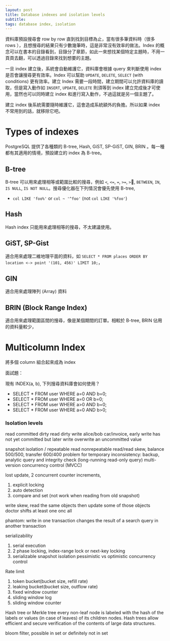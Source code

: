```yaml
---
layout: post
title: Database indexes and isolation levels
subtitle:
tags: database index, isolation
---
```


資料庫預設搜尋會 row by row 直到找到目標為止，當有很多筆資料時（很多 rows ），且想搜尋的結果只有少數幾筆時，這是非常沒有效率的做法。Index 的概念可以在書本的目錄看到，目錄分了章節，如此一來想找某個特定主題時，不用一頁頁去翻，可以透過目錄來找到想要的主題。

一旦 index 建立後，系統會自動維護它，資料庫會根據 query 來判斷使用 index 是否會讓搜尋更有效率。Index 可以幫助 `UPDATE`, `DELETE`, `SELECT` (with conditions) 更有效率。建立 Index 需要一段時間，建立期間可以允許資料庫的讀取，但是寫入動作如 `INSERT`, `UPDATE`, `DELETE` 則須等到 index 建立完成後才可使用，當然也可以同時建立 index 和進行寫入動作，不過這就是另一個主題了。

建立 index 後系統需要隨時維護它，這會造成系統額外的負擔。所以如果 index 不常用到的話，就移除它吧。

# Types of indexes

PostgreSQL 提供了各種類的 B-tree, Hash, GiST, SP-GiST, GIN, BRIN 。每一種都有其適用的情境，預設建立的 index 為 B-tree。

## B-tree

B-tree 可以用來處理相等或範圍比較的搜尋，例如 `<`, `<=`, `=`, `>=`, `>`, `BETWEEN`, `IN`, `IS NULL`, `IS NOT NULL`。搜尋優化器在下列情況會優先使用 B-tree,

* `col LIKE 'foo%'` or `col ~ '^foo'` (not `col LIKE '%foo'`)

## Hash

Hash index 只能用來處理相等的搜尋，不太建議使用。

## GiST, SP-Gist

適合用來處理二維地理平面的資料，如 `SELECT * FROM places ORDER BY location <-> point '(101, 456)' LIMIT 10;`，

## GIN

適合用來處理陣列 (Array) 資料

## BRIN (Block Range Index)

適合用來處理範圍區間的搜尋，像是某個期間的訂單。相較於 B-tree, BRIN 佔用的資料量較少，

# Multicolumn Index

將多個 column 組合起來成為 index

面試題：

現有 INDEX(a, b), 下列搜尋資料庫會如何使用？

* SELECT * FROM user WHERE a=0 AND b=0;
* SELECT * FROM user WHERE a=0 OR b=0;
* SELECT * FROM user WHERE a>0 AND b=0;
* SELECT * FROM user WHERE a=0 AND b>0;

### Isolation levels

read committed
dirty read
dirty write alice/bob car/invoice, early write has not yet committed but later write overwrite an uncommitted value

snapshot isolation / repeatable read
nonrepeatable read/read skew, balance 500/500, transfer 600/400
problem for temporary inconsistency: backup, analytic query and integrity check (long-running read-only query)
multi-version concurrency control (MVCC)

lost update, 2 concurrent counter increments,
1. explicit locking
2. auto detection
3. compare and set (not work when reading from old snapshot)

write skew, read the same objects then update some of those objects
doctor shifts at least one onc all

phantom: write in one transaction changes the result of a search query in another transaction

serializability
1. serial execution
2. 2 phase locking, index-range lock or next-key locking
3. serializable snapshot isolation
pessimistic vs optimistic concurrency control

Rate limit
1. token bucket(bucket size, refill rate)
2. leaking bucket(bucket size, outflow rate)
3. fixed window counter
4. sliding window log
5. sliding window counter

Hash tree or Merkle tree
every non-leaf node is labeled with the hash of the labels or values (in case of leaves) of its children nodes.
Hash trees allow efficient and secure verification of the contents of large data structures.

bloom filter, possible in set or definitely not in set

